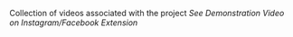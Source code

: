 Collection of videos associated with the project
*See Demonstration Video on Instagram/Facebook Extension*
